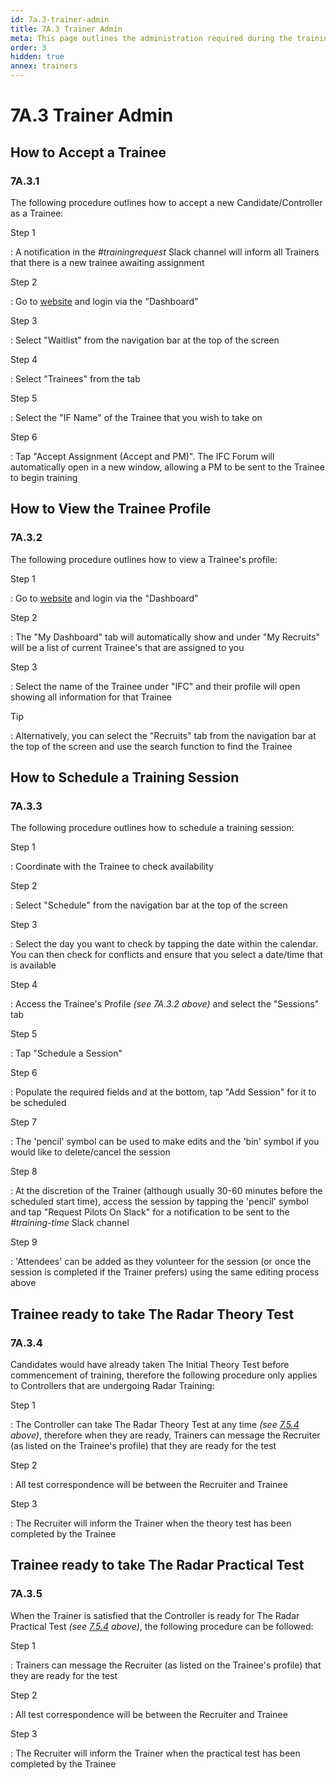 ```yaml
---
id: 7a.3-trainer-admin
title: 7A.3 Trainer Admin
meta: This page outlines the administration required during the training process.
order: 3
hidden: true
annex: trainers
---
```




# 7A.3 Trainer Admin



## How to Accept a Trainee 



### 7A.3.1 

The following procedure outlines how to accept a new Candidate/Controller as a Trainee:



Step 1

: A notification in the *#trainingrequest* Slack channel will inform all Trainers that there is a new trainee awaiting assignment



Step 2

: Go to [website](https://if-atc.com) and login via the "Dashboard"



Step 3

: Select "Waitlist" from the navigation bar at the top of the screen



Step 4

: Select "Trainees" from the tab



Step 5

: Select the "IF Name" of the Trainee that you wish to take on



Step 6

: Tap "Accept Assignment (Accept and PM)". The IFC Forum will automatically open in a new window, allowing a PM to be sent to the Trainee to begin training



## How to View the Trainee Profile



### 7A.3.2 

The following procedure outlines how to view a Trainee's profile:



Step 1

: Go to [website](https://if-atc.com) and login via the "Dashboard"



Step 2

: The "My Dashboard" tab will automatically show and under "My Recruits" will be a list of current Trainee's that are assigned to you



Step 3

:  Select the name of the Trainee under "IFC" and their profile will open showing all information for that Trainee 



Tip

: Alternatively, you can select the "Recruits" tab from the navigation bar at the top of the screen and use the search function to find the Trainee



## How to Schedule a Training Session



### 7A.3.3

The following procedure outlines how to schedule a training session: 



Step 1

: Coordinate with the Trainee to check availability



Step 2

: Select "Schedule" from the navigation bar at the top of the screen



Step 3

: Select the day you want to check by tapping the date within the calendar. You can then check for conflicts and ensure that you select a date/time that is available



Step 4

: Access the Trainee's Profile *(see 7A.3.2 above)* and select the "Sessions" tab



Step 5

: Tap "Schedule a Session"



Step 6

: Populate the required fields and at the bottom, tap "Add Session" for it to be scheduled



Step 7

: The 'pencil' symbol can be used to make edits and the 'bin' symbol if you would like to delete/cancel the session



Step 8

: At the discretion of the Trainer (although usually 30-60 minutes before the scheduled start time), access the session by tapping the 'pencil' symbol and tap "Request Pilots On Slack" for a notification to be sent to the *#training-time* Slack channel



Step 9

: 'Attendees' can be added as they volunteer for the session (or once the session is completed if the Trainer prefers) using the same editing process above



## Trainee ready to take The Radar Theory Test



### 7A.3.4

Candidates would have already taken The Initial Theory Test before commencement of training, therefore the following procedure only applies to Controllers that are undergoing Radar Training:



Step 1

: The Controller can take The Radar Theory Test at any time *(see [7.5.4](/guide/atc-manual/7.-recruitment-and-training/7.5-radar-theory-and-practical-tests#7.5.4) above)*, therefore when they are ready, Trainers can message the Recruiter (as listed on the Trainee's profile) that they are ready for the test



Step 2

: All test correspondence will be between the Recruiter and Trainee



Step 3

: The Recruiter will inform the Trainer when the theory test has been completed by the Trainee



## Trainee ready to take The Radar Practical Test



### 7A.3.5

When the Trainer is satisfied that the Controller is ready for The Radar Practical Test *(see [7.5.4](/guide/atc-manual/7.-recruitment-and-training/7.5-radar-theory-and-practical-tests#7.5.4) above)*, the following procedure can be followed:



Step 1

: Trainers can message the Recruiter (as listed on the Trainee's profile) that they are ready for the test



Step 2

: All test correspondence will be between the Recruiter and Trainee



Step 3

: The Recruiter will inform the Trainer when the practical test has been completed by the Trainee